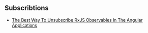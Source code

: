 ## Subscribtions
  * [The Best Way To Unsubscribe RxJS Observables In The Angular Applications](https://medium.com/angular-in-depth/the-best-way-to-unsubscribe-rxjs-observable-in-the-angular-applications-d8f9aa42f6a0)
